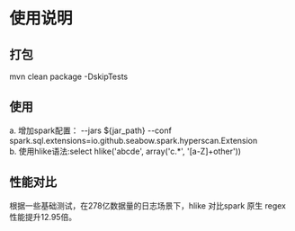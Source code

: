 # 使用说明
## 打包
mvn clean package -DskipTests

## 使用
a. 增加spark配置：
--jars ${jar_path}
--conf spark.sql.extensions=io.github.seabow.spark.hyperscan.Extension  
b. 使用hlike语法:select hlike('abcde', array('c.*', '[a-Z]+other'))


## 性能对比
根据一些基础测试，在278亿数据量的日志场景下，hlike 对比spark 原生 regex 性能提升12.95倍。